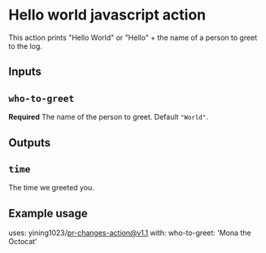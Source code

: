 # Hello world javascript action

This action prints "Hello World" or "Hello" + the name of a person to greet to the log.

## Inputs

## `who-to-greet`

**Required** The name of the person to greet. Default `"World"`.

## Outputs

## `time`

The time we greeted you.

## Example usage

uses: yining1023/pr-changes-action@v1.1
with:
who-to-greet: 'Mona the Octocat'
